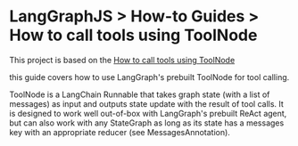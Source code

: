 # LangGraphJS > How-to Guides > How to call tools using ToolNode

This project is based on the [How to call tools using ToolNode](https://langchain-ai.github.io/langgraphjs/how-tos/tool-calling/)

this guide covers how to use LangGraph's prebuilt ToolNode for tool calling.

ToolNode is a LangChain Runnable that takes graph state (with a list of messages) as input and outputs state update with the result of tool calls. It is designed to work well out-of-box with LangGraph's prebuilt ReAct agent, but can also work with any StateGraph as long as its state has a messages key with an appropriate reducer (see MessagesAnnotation).
